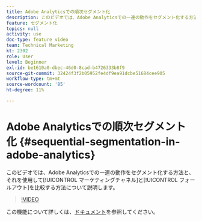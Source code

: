 ```yaml
---
title: Adobe Analyticsでの順次セグメント化
description: このビデオでは、Adobe Analyticsでの一連の動作をセグメント化する方法、およびそれを使用してマーケティングチャネルとフォールアウトを比較する方法について説明します。
feature: セグメント化
topics: null
activity: use
doc-type: feature video
team: Technical Marketing
kt: 2302
role: User
level: Beginner
exl-id: be1610a0-dbec-46d0-8cad-b4726333b8f9
source-git-commit: 32424f3f2b05952fe4df9ea91dcbe51684cee905
workflow-type: tm+mt
source-wordcount: '85'
ht-degree: 11%

---
```


# Adobe Analyticsでの順次セグメント化 {#sequential-segmentation-in-adobe-analytics}

このビデオでは、Adobe Analyticsでの一連の動作をセグメント化する方法と、それを使用して[!UICONTROL マーケティングチャネル]と[!UICONTROL フォールアウト]を比較する方法について説明します。

>[!VIDEO](https://video.tv.adobe.com/v/25405/?quality=12)

この機能について詳しくは、[ドキュメント](https://marketing.adobe.com/resources/help/en_US/analytics/segment/index.html?f=seg_build_ui)を参照してください。
